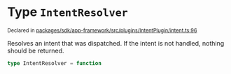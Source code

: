 # Type `IntentResolver`
<sub>Declared in [packages/sdk/app-framework/src/plugins/IntentPlugin/intent.ts:96](https://github.com/dxos/dxos/blob/4d6eae504/packages/sdk/app-framework/src/plugins/IntentPlugin/intent.ts#L96)</sub>


Resolves an intent that was dispatched.
If the intent is not handled, nothing should be returned.

```ts
type IntentResolver = function
```
